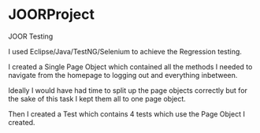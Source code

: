 # JOORProject
JOOR Testing

I used Eclipse/Java/TestNG/Selenium to achieve the Regression testing.

I created a Single Page Object which contained all the methods I needed to navigate from the homepage to logging out and everything inbetween.

Ideally I would have had time to split up the page objects correctly but for the sake of this task I kept them all to one page object.

Then I created a Test which contains 4 tests which use the Page Object I created.
